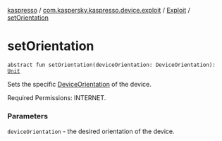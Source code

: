 [kaspresso](../../index.md) / [com.kaspersky.kaspresso.device.exploit](../index.md) / [Exploit](index.md) / [setOrientation](./set-orientation.md)

# setOrientation

`abstract fun setOrientation(deviceOrientation: DeviceOrientation): `[`Unit`](https://kotlinlang.org/api/latest/jvm/stdlib/kotlin/-unit/index.html)

Sets the specific [DeviceOrientation](-device-orientation/index.md) of the device.

Required Permissions: INTERNET.

### Parameters

`deviceOrientation` - the desired orientation of the device.
